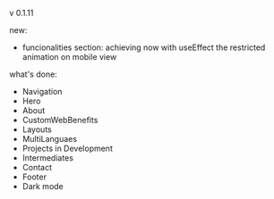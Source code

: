 v 0.1.11

new:

- funcionalities section: achieving now with useEffect the restricted animation on mobile view

what's done:

- Navigation
- Hero
- About
- CustomWebBenefits
- Layouts
- MultiLanguaes
- Projects in Development
- Intermediates
- Contact
- Footer
- Dark mode

